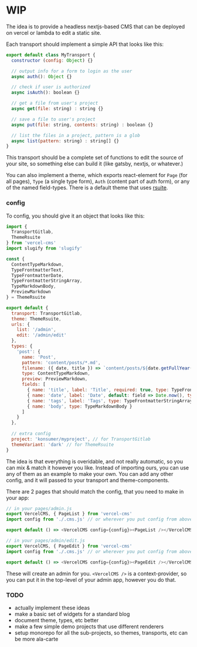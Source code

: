 # WIP

The idea is to provide a headless nextjs-based CMS that can be deployed on vercel or lambda to edit a static site.

Each transport should implement a simple API that looks like this:

```js
export default class MyTransport {
  constructor (config: Object) {}

  // output info for a form to login as the user
  async auth(): Object {}

  // check if user is authorized
  async isAuth(): boolean {}

  // get a file from user's project
  async get(file: string) : string {}

  // save a file to user's project
  async put(file: string, contents: string) : boolean {}

  // list the files in a project, pattern is a glob
  async list(pattern: string) : string[] {}
}
```

This transport should be a complete set of functions to edit the source of your site, so something else can build it (like gatsby, nextjs, or whatever.)

You can also implement a theme, which exports react-element for `Page` (for all pages), `Type` (a single type form), `Auth` (content part of auth form), or any of the named field-types. There is a default theme that uses [rsuite](https://rsuitejs.com/).

### config

To config, you should give it an object that looks like this:

```js
import {
  TransportGitlab,
  ThemeRsuite
} from 'vercel-cms'
import slugify from 'slugify'

const {
  ContentTypeMarkdown,
  TypeFrontmatterText,
  TypeFrontmatterDate,
  TypeFrontmatterStringArray,
  TypeMarkdownBody,
  PreviewMarkdown
} = ThemeRsuite

export default {
  transport: TransportGitlab,
  theme: ThemeRsuite,
  urls: {
    list: '/admin',
    edit: '/admin/edit'
  },
  types: {
    'post': {
      name: 'Post',
      pattern: 'content/posts/*.md',
      filename: ({ date, title }) => `content/posts/${date.getFullYear()}-${date.getMonth()+1}-${date.getDate()}/${slugify(title)}.md`,
      type: ContentTypeMarkdown,
      preview: PreviewMarkdown,
      fields: [
        { name: 'title', label: 'Title', required: true, type: TypeFrontmatterText },
        { name: 'date', label: 'Date', default: field => Date.now(), type: TypeFrontmatterDate },
        { name: 'tags', label: 'Tags', type: TypeFrontmatterStringArray },
        { name: 'body', type: TypeMarkdownBody }
      ]
    }
  },
  
  // extra config
  project: 'konsumer/myproject', // for TransportGitlab
  themeVariant: 'dark' // for ThemeRsuite
}
```

The idea is that everything is overidable, and not really automatic, so you can mix & match it however you like. Instead of importing ours, you can use any of them as an example to make your own. You can add any other config, and it will passed to your transport and theme-components.

There are 2 pages that should match the config, that you need to make in your app:

```js
// in your pages/admin.js
export VercelCMS, { PageList } from 'vercel-cms'
import config from './.cms.js' // or wherever you put config from above

export default () => <VercelCMS config={config}><PageList /></VercelCMS>

// in your pages/admin/edit.js
export VercelCMS, { PageEdit } from 'vercel-cms'
import config from './.cms.js' // or wherever you put config from above

export default () => <VercelCMS config={config}><PageEdit /></VercelCMS>
```

These will create an admin for you. `<VercelCMS />` is a context-provider, so you can put it in the top-level of your admin app, however you do that.


### TODO

* actually implement these ideas
* make a basic set of widgets for a standard blog
* document theme, types, etc better
* make a few simple demo projects that use different renderers
* setup monorepo for all the sub-projects, so themes, transports, etc can be more ala-carte
